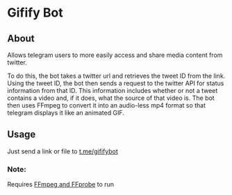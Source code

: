 # Gifify Bot
## About
Allows telegram users to more easily access and share media content from twitter.

To do this, the bot takes a twitter url and retrieves the tweet ID from the link. Using the tweet ID, the bot then sends a request to the twitter API for status information from that ID. This information includes whether or not a tweet contains a video and, if it does, what the source of that video is. The bot then uses FFmpeg to convert it into an audio-less mp4 format so that telegram displays it like an animated GIF.

## Usage
Just send a link or file to [t.me/gififybot](https://t.me/gififybot)

### Note:
Requires [FFmpeg and FFprobe](https://www.ffmpeg.org/download.html) to run